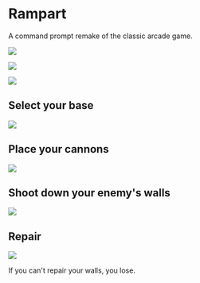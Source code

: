 Rampart
=======
A command prompt remake of the classic arcade game.

![](https://raw.github.com/BenLorantfy/rampart/master/images/title.png)

![](https://raw.github.com/BenLorantfy/rampart/master/images/controls.png)

![](https://raw.github.com/BenLorantfy/rampart/master/images/chaotic.png)

Select your base
----------------
![](https://raw.github.com/BenLorantfy/rampart/master/images/selectbase.png)

Place your cannons
------------------
![](https://raw.github.com/BenLorantfy/rampart/master/images/placecannons.png)

Shoot down your enemy's walls
-----------------------------
![](https://raw.github.com/BenLorantfy/rampart/master/images/firecannons.png)

Repair
------
![](https://raw.github.com/BenLorantfy/rampart/master/images/repairwalls.png)

If you can't repair your walls, you lose.
